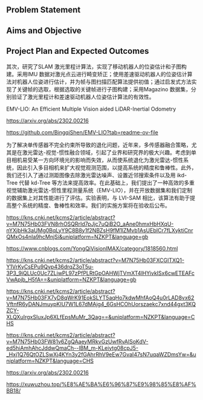 ## Problem Statement



## Aims and Objective



## Project Plan and Expected Outcomes





其次，研究了SLAM 激光里程计算法，实现了移动机器人的位姿估计和子图构建。采用IMU 数据对激光点云进行畸变矫正；使用差速驱动机器人的位姿估计算法对机器人位姿进行估计，并为帧与图扫描匹配算法提供初值；通过启发式方法实现了关键帧的选取，根据选取的关键帧进行子图构建；采用Magazino 数据集，分别验证了激光里程计和差速驱动机器人位姿估计算法的有效性。

EMV-LIO: An Efficient Multiple Vision aided LiDAR-Inertial Odometry

https://arxiv.org/abs/2302.00216

https://github.com/BingqiShen/EMV-LIO?tab=readme-ov-file

为了解决单传感器不完全约束所导致的退化问题，近年来，多传感器融合策略，尤其是在激光雷达-视觉-惯性融合领域，引起了业界和研究界的极大兴趣。考虑到单目相机易受某一方向环境光的影响而失效，从而使系统退化为激光雷达-惯性系统，因此引入多目相机来扩大视觉观测范围，以提高系统的精度和鲁棒性。此外，我们还引入了通过测距图像去除激光雷达噪声、设置近邻搜索条件以及用 ikd-Tree 代替 kd-Tree 等方法来提高效率。在此基础上，我们提出了一种高效的多重视觉辅助激光雷达-惯性里程测量系统（EMV-LIO），并在开放数据集和我们定制的数据集上对其性能进行了评估。实验表明，与 LVI-SAM 相比，该算法有助于提高整个系统的精度、鲁棒性和效率。我们的实施方案将在验收后公布。



https://kns.cnki.net/kcms2/article/abstract?v=M7N75Hb03FVN8rhOSQRrId7pJjc7uQiB2O_aAne0hmxHbHXqU-nYXjbHk3aUMg0BqLyY9C8B8y1f2NBZsH9fM1lZMvb1AsUEbICr7fLXyktiCnrQMxOs4nIa9hcMnjSi&uniplatform=NZKPT&language=gb

https://www.cnblogs.com/YongQiVisionIMAX/category/1818560.html

https://kns.cnki.net/kcms2/article/abstract?v=M7N75Hb03FXCGITXQ1-Y1VrKyCsEPu9Qvp436drqZ3oT5u-3P3_9iQLUc0Uc7ZLiwPL97zPfPLRtGpOAHWjTVmXT4lHYivkISx6cwETEAFcVwApjb_H5fA==&uniplatform=NZKPT&language=gb

https://kns.cnki.net/kcms2/article/abstract?v=M7N75Hb03FX7yD8qWrK91EokSLYT5aqHo7kdwMhfAoQ4u0rLAD8vx62VftnfR6yDANJmuypKlU7W1L67dMAjg4_6GsHCOhUorszaekc7xnd44gxt3KQZCY-XLQXuIrgxSIuxJp6XLfEpsMuMr_3Qag==&uniplatform=NZKPT&language=CHS

https://kns.cnki.net/kcms2/article/abstract?v=M7N75Hb03FW81v6ZgQAaeyMRkvGzUwfRvAlSoKdV-ed5hiAmhAhcJddwQmaCh--IBM_m-KLeiytg08cpJ5-_Hxj1Q76QtOZLSwXj4KYn3y2fGAhrRhV9eEw7GvaI47sN7uqaWZDmsYw=&uniplatform=NZKPT&language=CHS

https://arxiv.org/abs/2302.00216

https://xuwuzhou.top/%E8%AE%BA%E6%96%87%E9%98%85%E8%AF%BB18/

